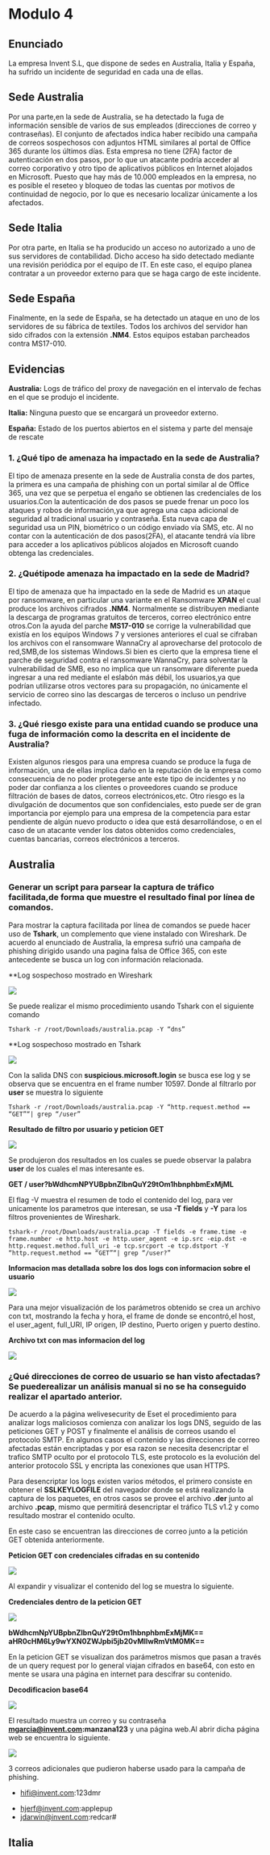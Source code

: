 # Modulo 4

## Enunciado

La empresa Invent S.L, que dispone de sedes en Australia, Italia y España, ha sufrido un incidente de seguridad en cada una de ellas.

## Sede Australia

Por una parte,en la sede de Australia, se ha detectado la fuga de información sensible de varios de sus empleados (direcciones de correo y contraseñas). El conjunto de afectados indica haber recibido una campaña de correos sospechosos con adjuntos HTML similares al  portal  de  Office  365 durante  los  últimos  días.  Esta  empresa  no  tiene (2FA)  factor  de autenticación en dos pasos, por lo que un atacante podría acceder al correo corporativo y otro tipo de aplicativos públicos en Internet alojados en Microsoft. Puesto que hay más de 10.000 empleados en la empresa, no es posible el reseteo y bloqueo de todas las cuentas por motivos de continuidad de negocio, por lo que es necesario localizar únicamente a los afectados.

## Sede Italia

Por otra parte, en Italia se ha producido un acceso no autorizado a uno de sus servidores de  contabilidad. Dicho acceso ha sido detectado mediante una revisión  periódica por el equipo de IT. En este caso, el equipo planea contratar a un proveedor externo para que se haga cargo de este incidente.

## Sede España

Finalmente, en la sede de España, se ha detectado un ataque en uno de los servidores de su fábrica de textiles. Todos los archivos del servidor han sido cifrados con la extensión **.NM4**. Estos equipos estaban parcheados contra MS17-010.

## Evidencias

**Australia:** Logs de tráfico del proxy de navegación en el intervalo de fechas en el que se produjo el incidente.

**Italia:** Ninguna puesto que se encargará un proveedor externo.

**España:** Estado de los puertos abiertos en el sistema y parte del mensaje de rescate

### 1. ¿Qué tipo de amenaza ha impactado en la sede de Australia?

El tipo de amenaza presente en la sede de Australia consta de dos partes, la primera es una campaña de phishing con un portal similar al de Office 365, una vez que se perpetua el engaño se obtienen las credenciales de los usuarios.Con la autenticación de dos pasos se puede frenar un poco los ataques y robos de información,ya que  agrega una capa adicional de seguridad al tradicional usuario y contraseña. Esta nueva capa de seguridad usa un PIN, biométrico o un código enviado vía SMS, etc. Al  no contar con la autenticación de dos pasos(2FA), el atacante tendrá vía libre para acceder a los aplicativos públicos alojados en Microsoft cuando obtenga las credenciales.

### 2. ¿Quétipode amenaza ha impactado en la sede de Madrid?

El tipo de amenaza que ha impactado en la sede de Madrid es un ataque por ransomware, en particular una variante en el Ransomware **XPAN** el cual produce los archivos cifrados **.NM4**. Normalmente se distribuyen mediante la descarga de programas gratuitos de terceros, correo electrónico entre otros.Con la ayuda del parche **MS17-010** se corrige la vulnerabilidad que existía en los equipos Windows 7 y versiones anteriores el cual se cifraban los archivos con el ransomware WannaCry al aprovecharse del protocolo de red,SMB,de los sistemas Windows.Si bien es cierto que la empresa tiene el parche de seguridad contra el ransomware WannaCry, para  solventar la vulnerabilidad de SMB, eso no implica que un ransomware diferente pueda ingresar a una red mediante el eslabón más débil, los usuarios,ya que podrían utilizarse otros vectores para su propagación, no únicamente el servicio de correo sino las descargas de terceros o incluso un pendrive infectado.

### 3. ¿Qué riesgo existe para una entidad cuando se produce una fuga de información como la descrita en el incidente de Australia?

Existen algunos riesgos para una empresa cuando se produce la fuga de información, una de ellas implica daño en la reputación de la empresa como consecuencia de no  poder protegerse ante este tipo de incidentes y no poder dar confianza a los clientes o proveedores cuando se produce filtración de bases de datos, correos electrónicos,etc. Otro riesgo es la divulgación de documentos que son confidenciales, esto puede ser de gran importancia por ejemplo para una empresa de la competencia para estar pendiente de algún nuevo producto o idea que está desarrollándose, o en el caso de un atacante vender los datos obtenidos como credenciales, cuentas bancarias, correos electrónicos a terceros.

## Australia

### Generar un script para parsear la captura de tráfico facilitada,de forma que muestre el resultado final por línea de comandos.

Para mostrar la captura facilitada por línea de comandos se puede hacer uso de **Tshark**, un complemento que viene instalado con Wireshark. De acuerdo al enunciado  de Australia, la empresa sufrió una campaña de phishing dirigido usando una pagina falsa de Office 365, con este antecedente se busca un log con información relacionada.

**Log sospechoso mostrado en Wireshark

![](/images/modulo4/suspiciouslog.PNG)

Se puede realizar el mismo procedimiento usando Tshark con el siguiente comando

`Tshark -r /root/Downloads/australia.pcap -Y “dns”`

**Log sospechoso mostrado en Tshark

![](/images/modulo4/tsharksuspiciouslog.PNG)

Con la salida DNS con **suspicious.microsoft.login** se busca ese log y se observa que se encuentra en el frame number 10597. Donde al filtrarlo por **user** se muestra lo siguiente

`Tshark -r /root/Downloads/australia.pcap -Y “http.request.method == “GET”“| grep “/user”`

**Resultado de filtro por usuario y peticion GET**

![](/images/modulo4/dnstshark.PNG)

Se produjeron dos resultados en los cuales se puede observar la palabra **user** de los cuales el mas interesante es.

**GET / user?bWdhcmNPYUBpbnZlbnQuY29tOm1hbnphbmExMjML**

El flag -V muestra el resumen de todo el contenido del log, para ver unicamente los parametros que interesan, se  usa **-T  fields**  y **-Y** para los filtros provenientes de Wireshark.

`tshark-r /root/Downloads/australia.pcap -T fields -e frame.time -e frame.number -e http.host -e http.user_agent -e ip.src -eip.dst -e http.request.method.full_uri -e tcp.srcport -e tcp.dstport -Y “http.request.method == “GET”“| grep “/user?”`

**Informacion mas detallada sobre los dos logs con informacion sobre el usuario**

![](/images/modulo4/masfiltrostshark.PNG)

Para una mejor visualización de los parámetros obtenido se crea un archivo con txt, mostrando la fecha y hora, el frame de donde se encontró,el host, el user_agent, full_URI, IP origen, IP destino, Puerto origen y puerto destino.

**Archivo txt con mas informacion del log**

![](/images/modulo4/archivotxt.PNG)

### ¿Qué direcciones de correo de usuario se han visto afectadas? Se puederealizar un análisis manual si no se ha conseguido realizar el apartado anterior.

De acuerdo a la página welivesecurity de Eset el procedimiento para analizar logs maliciosos comienza con analizar los logs DNS, seguido de las peticiones GET y POST y finalmente el análisis de correos usando el protocolo SMTP. En algunos casos el contenido y las direcciones de correo afectadas están encriptadas y por esa razon se  necesita desencriptar el trafico SMTP oculto por el protocolo TLS, este protocolo es la evolución del anterior protocolo SSL y encripta las conexiones que usan HTTPS.

Para desencriptar los logs existen varios métodos, el primero consiste en obtener el **SSLKEYLOGFILE** del navegador donde se está realizando la captura de los paquetes, en otros casos se provee el archivo **.der** junto al archivo **.pcap**, mismo que permitirá desencriptar el tráfico TLS v1.2 y como resultado mostrar el contenido oculto.

En este caso se encuentran las direcciones de correo junto a la petición GET obtenida anteriormente.

**Peticion GET con credenciales cifradas en su contenido**

![](/images/modulo4/peticiongetcredenciales.PNG)

Al expandir y visualizar el contenido del log se muestra lo siguiente.

**Credenciales dentro de la peticion GET**

![](/images/modulo4/contenidopeticionget.PNG)

**bWdhcmNpYUBpbnZlbnQuY29tOm1hbnphbmExMjMK==**
**aHR0cHM6Ly9wYXN0ZWJpbi5jb20vMlIwRmVtM0MK==**

En la peticion GET se visualizan dos parámetros mismos que pasan a través de un query request por lo general viajan cifrados en base64, con esto en mente se usara una página en internet para descifrar su contenido.

**Decodificacion base64**

![](/images/modulo4/base64decode.PNG)

El resultado muestra un correo y su contraseña **mgarcia@invent.com:manzana123** y una página web.Al abrir dicha página web se encuentra lo siguiente.

![](/images/modulo4/credencialesobtenidas.PNG)

3 correos adicionales que pudieron haberse usado para la campaña de phishing.

* hifi@invent.com:123dmr
+ hjerf@invent.com:applepup
+ jdarwin@invent.com:redcar#

## Italia





